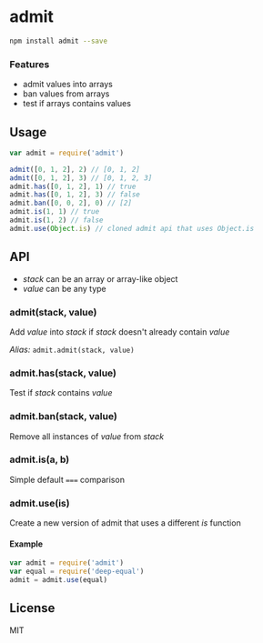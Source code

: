 # admit

```sh
npm install admit --save
```

### Features
- admit values into arrays
- ban values from arrays
- test if arrays contains values

## Usage

```js
var admit = require('admit')

admit([0, 1, 2], 2) // [0, 1, 2]
admit([0, 1, 2], 3) // [0, 1, 2, 3]
admit.has([0, 1, 2], 1) // true
admit.has([0, 1, 2], 3) // false
admit.ban([0, 0, 2], 0) // [2]
admit.is(1, 1) // true
admit.is(1, 2) // false
admit.use(Object.is) // cloned admit api that uses Object.is
```

## API

- <var>stack</var> can be an array or array-like object
- <var>value</var> can be any type

### admit(stack, value)
Add <var>value</var> into <var>stack</var> if <var>stack</var> doesn't already contain <var>value</var>

*Alias:* `admit.admit(stack, value)`

### admit.has(stack, value)
Test if <var>stack</var> contains <var>value</var>

### admit.ban(stack, value)
Remove all instances of <var>value</var> from <var>stack</var>

### admit.is(a, b)
Simple default `===` comparison

### admit.use(is)
Create a new version of admit that uses a different <var>is</var> function

#### Example
```js
var admit = require('admit')
var equal = require('deep-equal')
admit = admit.use(equal)
```

## License
MIT
